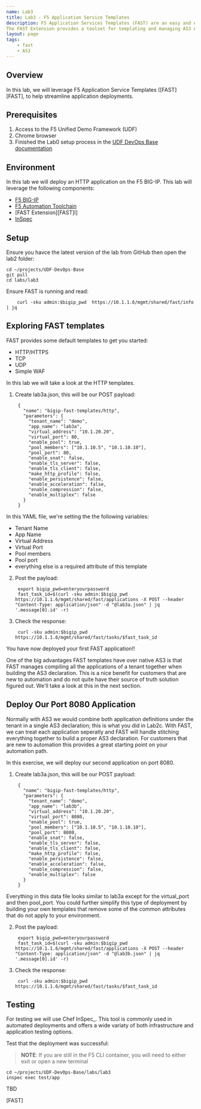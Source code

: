 ```yaml
---
name: Lab3
title: Lab3 - F5 Application Service Templates
description: F5 Application Services Templates (FAST) are an easy and effective way to deploy applications on the BIG-IP system using AS3.
The FAST Extension provides a toolset for templating and managing AS3 Applications on BIG-IP.
layout: page
tags: 
    - fast
    - AS3
---
```

## Overview

In this lab, we will leverage F5 Application Service Templates ([FAST][FAST], to help streamline application deployments.

## Prerequisites

1. Access to the F5 Unified Demo Framework (UDF)
2. Chrome browser
3. Finished the Lab0 setup process in the [UDF DevOps Base documentation][UDF DevOps Base documentation]

## Environment

In this lab we will deploy an HTTP application on the F5 BIG-IP.  This lab will
leverage the following components:

* [F5 BIG-IP][F5 BIG-IP]
* [F5 Automation Toolchain][F5 Automation Toolchain]
* [FAST Extension][FAST]I]
* [InSpec][InSpec]

## Setup
Ensure you havce the latest version of the lab from GitHub then open the lab2 folder:

    cd ~/projects/UDF-DevOps-Base
    git pull
    cd labs/lab3

Ensure FAST is running and read:

        curl -sku admin:$bigip_pwd  https://10.1.1.6/mgmt/shared/fast/info | jq

## Exploring FAST templates

FAST provides some default templates to get you started:
* HTTP/HTTPS
* TCP
* UDP
* Simple WAF

In this lab we will take a look at the HTTP templates. 

1. Create lab3a.json, this will be our POST payload:

        {
          "name": "bigip-fast-templates/http",
          "parameters": {
            "tenant_name": "demo",
            "app_name": "lab3a",
            "virtual_address": "10.1.20.20",
            "virtual_port": 80,
            "enable_pool": true, 
            "pool_members": ["10.1.10.5", "10.1.10.10"],
            "pool_port": 80,
            "enable_snat": false, 
            "enable_tls_server": false, 
            "enable_tls_client": false, 
            "make_http_profile": false, 
            "enable_persistence": false, 
            "enable_acceleration": false, 
            "enable_compression": false, 
            "enable_multiplex": false
          }
        }
  
  In this YAML file, we're setting the the following variables:

  * Tenant Name
  * App Name
  * Virtual Address
  * Virtual Port
  * Pool members
  * Pool port
  * everything else is a required attribute of this template

2. Post the payload:

        export bigip_pwd=enteryourpassword
        fast_task_id=$(curl -sku admin:$bigip_pwd  https://10.1.1.6/mgmt/shared/fast/applications -X POST --header "Content-Type: application/json" -d "@lab3a.json" | jq '.message[0].id' -r)

3. Check the response:

        curl -sku admin:$bigip_pwd  https://10.1.1.6/mgmt/shared/fast/tasks/$fast_task_id


You have now deployed your first FAST application!! 

One of the big advantages FAST templates have over native AS3 is that FAST manages compiling all the applications of a tenant together when building the AS3 declaration.  This is a nice benefit for customers that are new to automation and do not quite have their source of truth solution figured out.  We'll take a look at this in the next section.

## Deploy Our Port 8080 Application
Normally with AS3 we would combine both application definitions under the tenant in a single AS3 declaration; this is what you did in Lab2c.  With FAST, we can treat each application seperatly and FAST will handle stitching everything together to build a proper AS3 declaration.  For customers that are new to automation this provides a great starting point on your automation path.

In this exercise, we will deploy our second application on port 8080.


1. Create lab3a.json, this will be our POST payload:

        {
          "name": "bigip-fast-templates/http",
          "parameters": {
            "tenant_name": "demo",
            "app_name": "lab3b",
            "virtual_address": "10.1.20.20",
            "virtual_port": 8080,
            "enable_pool": true, 
            "pool_members": ["10.1.10.5", "10.1.10.10"],
            "pool_port": 8080,
            "enable_snat": false, 
            "enable_tls_server": false, 
            "enable_tls_client": false, 
            "make_http_profile": false, 
            "enable_persistence": false, 
            "enable_acceleration": false, 
            "enable_compression": false, 
            "enable_multiplex": false
          }
        }

  Everything in this data file looks similar to lab3a except for the virtual_port and then pool_port.  You could further simplify this type of deployment by building your own templates that remove some of the common attributes that do not apply to your environment.

2. Post the payload:

        export bigip_pwd=enteryourpassword
        fast_task_id=$(curl -sku admin:$bigip_pwd  https://10.1.1.6/mgmt/shared/fast/applications -X POST --header "Content-Type: application/json" -d "@lab3b.json" | jq '.message[0].id' -r)

3. Check the response:

        curl -sku admin:$bigip_pwd  https://10.1.1.6/mgmt/shared/fast/tasks/$fast_task_id


## Testing

For testing we will use Chef InSpec_.
This tool is commonly used in automated deployments and offers
a wide variaty of both infrastructure and application testing options.

Test that the deployment was successful:

  > **NOTE**: If you are still in the F5 CLI container, you will need to either exit or open a new terminal

    cd ~/projects/UDF-DevOps-Base/labs/lab3
    inspec exec test/app

TBD


[F5 CLI]: https://clouddocs.f5.com/sdk/f5-cli/
[UDF DevOps Base documentation]: https://udf-devops-base.readthedocs.io/en/latest/
[F5 BIG-IP]: https://www.f5.com/products/big-ip-services/virtual-editions
[F5 Automation Toolchain]: https://www.f5.com/products/automation-and-orchestration
[InSpec]: https://www.inspec.io/
[FAST]
